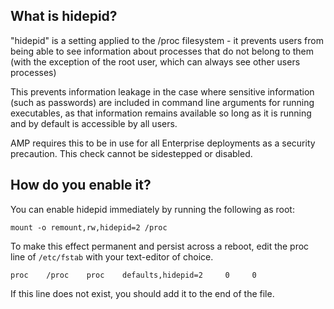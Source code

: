 What is hidepid?
---

"hidepid" is a setting applied to the /proc filesystem - it prevents users from being able to see information about processes that do not belong to them (with the exception of the root user, which can always see other users processes)

This prevents information leakage in the case where sensitive information (such as passwords) are included in command line arguments for running executables, as that information remains available so long as it is running and by default is accessible by all users.

AMP requires this to be in use for all Enterprise deployments as a security precaution. This check cannot be sidestepped or disabled.

How do you enable it?
---
You can enable hidepid immediately by running the following as root:

    mount -o remount,rw,hidepid=2 /proc

To make this effect permanent and persist across a reboot, edit the proc line of `/etc/fstab` with your text-editor of choice. 

    proc    /proc    proc    defaults,hidepid=2     0     0

If this line does not exist, you should add it to the end of the file.